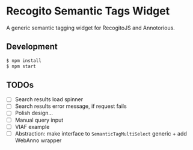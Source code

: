 # Recogito Semantic Tags Widget

A generic semantic tagging widget for RecogitoJS and Annotorious.

## Development

```sh
$ npm install
$ npm start
```

## TODOs

- [ ] Search results load spinner
- [ ] Search results error message, if request fails
- [ ] Polish design...
- [ ] Manual query input
- [ ] VIAF example
- [ ] Abstraction: make interface to `SemanticTagMultiSelect` generic + add WebAnno wrapper
